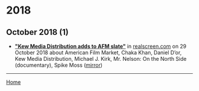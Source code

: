# 2018

## October 2018 (1)

 - [**"Kew Media Distribution adds to AFM slate"**](https://realscreen.com/2018/10/29/kew-media-distribution-adds-to-afm-slate/) in [realscreen.com](https://realscreen.com/) on 29 October 2018 about American Film Market, Chaka Khan, Daniel D’or, Kew Media Distribution, Michael J. Kirk, Mr. Nelson: On the North Side (documentary), Spike Moss ([mirror](https://web.archive.org/web/*/https://realscreen.com/2018/10/29/kew-media-distribution-adds-to-afm-slate/))

----

[Home](../)
